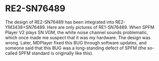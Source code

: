# RE2-SN76489
 The design of RE2-SN76489 has been integrated into RE2-YM3438+SN76489. Here are only pictures of RE1-SN76489. When SPFM Player V2 plays SN VGM, the white noise channel sounds problematic, which once made me suspect that it was my hardware. The design was wrong. Later, MDPlayer fixed this BUG through software updates, and someone said that this BUG was a long-standing defect of SPFM (the so-called SPFM standard is originally like this).
